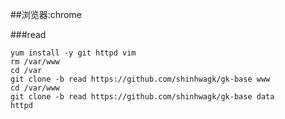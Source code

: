 ##浏览器:chrome

###read
```shell
yum install -y git httpd vim
rm /var/www
cd /var
git clone -b read https://github.com/shinhwagk/gk-base www
cd /var/www
git clone -b read https://github.com/shinhwagk/gk-base data
httpd
```
